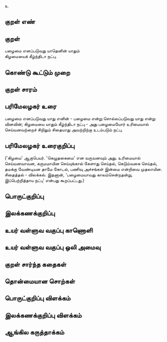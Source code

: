 உ

## குறள் எண் 


## குறள் 
பழைமை எனப்படுவது யாதெனின் யாதும்  
கிழமையைக் கீழ்ந்திடா நட்பு.

## கொண்டு கூட்டும் முறை


## குறள் சாரம் 


## பரிமேலழகர் உரை
பழைமை எனப்படுவது யாது எனின் - பழைமை என்று சொல்லப்படுவது யாது என்று வினவின்; கிழமையை யாதும் கீழ்ந்திடா நட்பு - அது பழைமையோர் உரிமையால் செய்வனவற்றைச் சிறிதும் சிதையாது அவற்றிற்கு உடம்படும் நட்பு.
## பரிமேலழகர் உரைகுறிப்பு   
 ('கிழமை' ஆகுபெயர். 'கெழுதகைமை' என வருவனவும் அது. உரிமையால் செய்வனவாவன, கருமமாயின செய்யுங்கால் கேளாது செய்தல், கெடும்வகை செய்தல், தமக்கு வேண்டியன தாமே கோடல், பணிவு அச்சங்கள் இன்மை என்றிவை முதலாயின. சிதைத்தல் - விலக்கல். இதனான், 'பழைமையாவது காலம்சென்றதன்று, இப்பெற்றித்தாய நட்பு' என்பது கூறப்பட்டது.)


## பொருட்குறிப்பு 


## இலக்கணக்குறிப்பு  


## உயர் வள்ளுவ வகுப்பு காணொளி


## உயர் வள்ளுவ வகுப்பு ஒலி அமைவு 

 
## குறள் சார்ந்த கதைகள் 


## தொன்மையான சொற்கள்


## பொருட்குறிப்பு விளக்கம்


## இலக்கணக்குறிப்பு விளக்கம்


## ஆங்கில கருத்தாக்கம் 



